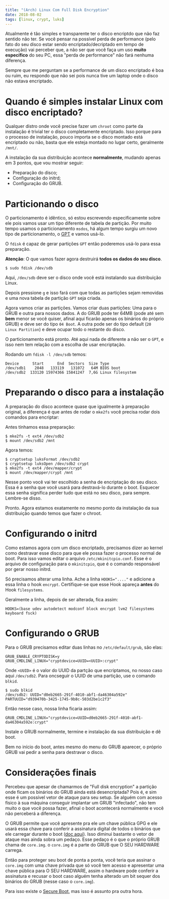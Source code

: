 ```yaml
---
title: "(Arch) Linux Com Full Disk Encryption"
date: 2018-08-02
tags: [linux, crypt, luks]
---
```


Atualmente é tão simples e transparente ter o disco encriptdo que não faz sentido não ter. Se você pensar na
possível perda de performance (pelo fato do seu disco estar sendo encriptado/decriptado em tempo de execução)
vai perceber que, a não ser que você faça um uso **muito específico** do seu PC, essa "perda de performance"
não fará nenhuma diferença.

Sempre que me perguntam se a performance de um disco encriptado é boa ou ruim, eu respondo que não sei pois nunca
tive um laptop onde o disco não estava encriptado.

# Quando é simples instalar Linux com disco encriptado?

Qualquer distro onde você precise fazer um `chroot` como parte da instalação é trivial ter o disco completamente
encriptado. Isso porque para o processo de instalação, pouco importa se o disco montado está encriptado ou não, basta que
ele esteja montado no lugar certo, geralmente `/mnt/`.


A instalação da sua distribuição acontece **normalmente**, mudando apenas em 3 pontos, que vou mostrar seguir:

 * Preparação do disco;
 * Configuração do initrd;
 * Configuração do GRUB.

# Particionando o disco

O particionamento é idêntico, só estou escrevendo especificamente sobre ele pois vamos usar um tipo diferente de tabela de partição. Por muito tempo usamos o particionamento `msdos`, há algum tempo surgiu um novo tipo de particionamento, o [GPT](https://en.wikipedia.org/wiki/GUID_Partition_Table) e vamos usá-lo.

O `fdisk` é capaz de gerar partições `GPT` então poderemos usá-lo para essa preparação.

**Atenção**: O que vamos fazer agora destruirá **todos os dados do seu disco**.

```
$ sudo fdisk /dev/sdb
```
Aqui, `/dev/sdb` deve ser o disco onde você está instalando sua distribuição Linux.

Depois pressione `g` e isso fará com que todas as partições sejam removidas e uma nova tabela de partição `GPT` seja criada.

Agora vamos criar as partições. Vamos criar duas partições: Uma para o GRUB e outra para nossos dados. A do GRUB pode ter 64MB (pode até sem **bem** menor se você quiser, afinal aqui ficarão apenas os binários do próprio GRUB) e deve ser do tipo `04 Boot`. A outra pode ser do tipo default (`20 Linux Partition`) e deve ocupar todo o restante do disco.

O particionamento está pronto. Até aqui nada de diferente a não ser o `GPT`, e isso nem tem relação com a escolha de usar encriptação.

Rodando um `fdisk -l /dev/sdb` temos:

```
Device      Start      End  Sectors  Size Type
/dev/sdb1    2048   133119   131072   64M BIOS boot
/dev/sdb2  133120 15974366 15841247  7,6G Linux filesystem
```

# Preparando o disco para a instalação

A preparação do disco acontece quase que igualmente à preparação original, a diferença é que antes de rodar o `mke2fs` você precisa rodar dois comandos para encriptar:

Antes tínhamos essa preparação:
```
$ mke2fs -t ext4 /dev/sdb2
$ mount /dev/sdb2 /mnt
```

Agora temos:

```
$ cryptsetup luksFormat /dev/sdb2
$ cryptsetup luksOpen /dev/sdb2 crypt
$ mke2fs -t ext4 /dev/mapper/crypt
$ mount /dev/mapper/crypt /mnt
```

Nesse ponto você vai ter escolhido a senha de encriptação do seu disco. Essa é a senha que você usará para destravá-lo durante o boot. Esquecer essa senha significa perder tudo que está no seu disco, para sempre. Lembre-se disso.

Pronto. Agora estamos exatamente no mesmo ponto da instalação da sua distribuição quando temos que fazer o chroot.

# Configurando o initrd

Como estamos agora com um disco encriptado, precisamos dizer ao kernel como destravar esse disco para que ele possa fazer o processo normal de boot. Para isso vamos editar o arquivo `/etc/mkinitcpio.conf`. Esse é o arquivo de configuração para o `mkinitcpio`, que é o comando responsável por gerar nosso initrd.

Só precisamos alterar uma linha. Ache a linha `HOOKS="...."` e adicione a essa linha o hook `encrypt`. Certifique-se que esse Hook apareça **antes** do Hook `filesystems`.

Geralmente a linha, depois de ser alterada, fica assim:

```
HOOKS=(base udev autodetect modconf block encrypt lvm2 filesystems keyboard fsck)
```

# Configurando o GRUB

Para o GRUB precisamos editar duas linhas no `/etc/default/grub`, são elas:

```
GRUB_ENABLE_CRYPTODISK=y
GRUB_CMDLINE_LINUX="cryptdevice=UUID=<UUID>:crypt"
```

Onde `<UUID>` é o valor do UUID da partção que encriptamos, no nosso caso aqui `/dev/sdb2`. Para oncseguir o UUID de uma partição, use o comando `blkid`.

```
$ sudo blkid
/dev/sdb2: UUID="d0eb2665-291f-4010-abf1-da46304a592e" PARTUUID="d939470b-3425-1745-9b8c-503d2be1c2f3"
```

Então nesse caso, nossa linha ficaria assim:

```
GRUB_CMDLINE_LINUX="cryptdevice=UUID=d0eb2665-291f-4010-abf1-da46304a592e:crypt"
```

Instale o GRUB normalmente, termine e instalação da sua distribuição e dê boot.

Bem no início do boot, antes mesmo do menu do GRUB aparecer, o próprio GRUB vai pedir a senha para destravar o disco. 

# Considerações finais

Percebeu que apesar de chamarmos de "Full disk encryption" a partição onde ficam os binários do GRUB ainda está desencriptada? Pois é, e sim esse é um possível vetor de ataque para seu setup. Se alguém com acesso físico à sua máquina conseguir implantar um GRUB "infectado", não tem muito o que você possa fazer, afinal o boot acontecerá normalmente e você não perceberá a diferença.

O GRUB permite que você apresente pra ele um chave pública GPG e ele usará essa chave para conferir a assinatura digital de todos o binários que ele carregar durante o boot ([doc aqui](https://www.gnu.org/software/grub/manual/grub/grub.html#Using-digital-signatures)). Isso diminui bastante o vetor de ataque mas ainda sobra um pedaço. Esse pedaço é o que o próprio GRUB chama de `core.img`. o `core.img` é a parte do GRUB que O SEU HARDWARE carrega. 

Então para proteger seu boot de ponta a ponta, você teria que assinar o `core.img` com uma chave privada que só você tem acesso e apresentar uma chave pública para O
SEU HARDWARE, assim o hardware pode conferir a assinatura e recusar o boot caso alguém tenha alterado um bit sequer dos binários do GRUB (nesse caso o `core.img`).

Para isso existe o [Secure Boot](https://docs.microsoft.com/en-us/windows-hardware/design/device-experiences/oem-secure-boot), mas isso é assunto pra outra hora.

